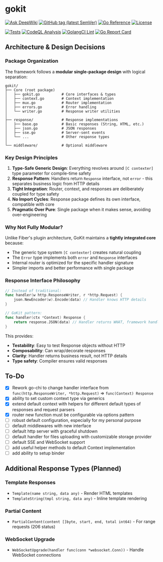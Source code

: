 # gokit

[![Ask DeepWiki](https://deepwiki.com/badge.svg)](https://deepwiki.com/dmitrymomot/gokit)
[![GitHub tag (latest SemVer)](https://img.shields.io/github/tag/dmitrymomot/gokit)](https://github.com/dmitrymomot/gokit/tags)
[![Go Reference](https://pkg.go.dev/badge/github.com/dmitrymomot/gokit.svg)](https://pkg.go.dev/github.com/dmitrymomot/gokit)
[![License](https://img.shields.io/github/license/dmitrymomot/gokit)](https://github.com/dmitrymomot/gokit/blob/main/LICENSE)

[![Tests](https://github.com/dmitrymomot/gokit/actions/workflows/tests.yml/badge.svg)](https://github.com/dmitrymomot/gokit/actions/workflows/tests.yml)
[![CodeQL Analysis](https://github.com/dmitrymomot/gokit/actions/workflows/codeql.yml/badge.svg)](https://github.com/dmitrymomot/gokit/actions/workflows/codeql.yml)
[![GolangCI Lint](https://github.com/dmitrymomot/gokit/actions/workflows/golangci-lint.yml/badge.svg)](https://github.com/dmitrymomot/gokit/actions/workflows/golangci-lint.yml)
[![Go Report Card](https://goreportcard.com/badge/github.com/dmitrymomot/gokit)](https://goreportcard.com/report/github.com/dmitrymomot/gokit)

## Architecture & Design Decisions

### Package Organization

The framework follows a **modular single-package design** with logical separation:

```
gokit/
├── Core (root package)
│   ├── gokit.go          # Core interfaces & types
│   ├── context.go        # Context implementation
│   ├── mux.go            # Router implementation
│   ├── errors.go         # Error handling
│   └── writer.go         # Response writer utilities
│
├── response/             # Response implementations
│   ├── base.go           # Basic responses (String, HTML, etc.)
│   ├── json.go           # JSON responses
│   ├── sse.go            # Server-sent events
│   └── ...               # Other response types
│
└── middleware/           # Optional middleware
```

### Key Design Principles

1. **Type-Safe Generic Design**: Everything revolves around `[C contexter]` type parameter for compile-time safety
2. **Response Pattern**: Handlers return `Response` interface, not `error` - this separates business logic from HTTP details
3. **Tight Integration**: Router, context, and responses are deliberately coupled for type safety
4. **No Import Cycles**: Response package defines its own interface, compatible with core
5. **Pragmatic Over Pure**: Single package when it makes sense, avoiding over-engineering

### Why Not Fully Modular?

Unlike Fiber's plugin architecture, GoKit maintains a **tightly integrated core** because:
- The generic type system `[C contexter]` creates natural coupling
- The `Error` type implements both `error` and `Response` interfaces
- Internal router is optimized for the specific handler signature
- Simpler imports and better performance with single package

### Response Interface Philosophy

```go
// Instead of traditional:
func handler(w http.ResponseWriter, r *http.Request) {
    json.NewEncoder(w).Encode(data) // Handler knows HTTP details
}

// GoKit pattern:
func handler(ctx *Context) Response {
    return response.JSON(data) // Handler returns WHAT, framework handles HOW
}
```

This provides:
- **Testability**: Easy to test Response objects without HTTP
- **Composability**: Can wrap/decorate responses
- **Clarity**: Handler returns business result, not HTTP details
- **Type safety**: Compiler ensures valid responses

## To-Do

- [x] Rework go-chi to change handler interface from `func(http.ResponseWriter, *http.Request)` => `func(Context) Response`
- [x] ability to set custom context type via generics
- [x] extend default context with helpers for different default types of responses and request parsers
- [x] router new function must be configurable via options pattern
- [ ] robust default configuration, especially for my personal purpose
- [ ] default middlewares with new interface
- [ ] default http server with graceful shutdown
- [ ] default handler for files uploading with customizable storage provider
- [ ] default SSE and WebSocket support
- [ ] add useful helper methods to default Context implementation
- [ ] add ability to setup binder

## Additional Response Types (Planned)

### Template Responses

- `Template(name string, data any)` - Render HTML templates
- `TemplateString(tmpl string, data any)` - Inline template rendering

### Partial Content

- `PartialContent(content []byte, start, end, total int64)` - For range requests (206 status)

### WebSocket Upgrade

- `WebSocketUpgrade(handler func(conn *websocket.Conn))` - Handle WebSocket connections
